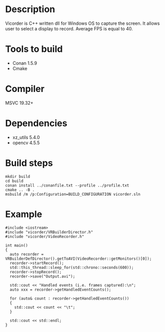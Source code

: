 # Description
Vicorder is C++ written dll for Windows OS to capture the screen. It allows user to select a display to record. Average FPS is equal to 40.

# Tools to build
- Conan 1.5.9
- Cmake

# Compiler
MSVC 19.32+

# Dependencies
- xz_utils 5.4.0
- opencv 4.5.5

# Build steps
		
    mkdir build
    cd build
    conan install ../conanfile.txt --profile ../profile.txt
    cmake .. -B .
    msbuild /m /p:Configuration=BUILD_CONFIGURATION vicorder.sln

# Example

    #include <iostream>
    #include "vicorder/VRBuilderDirector.h"
    #include "vicorder/VideoRecorder.h"

    int main()
    {
      auto recorder = VRBuilderDefDirector().getToAVI(VideoRecorder::getMonitors()[0]);
      recorder->startRecord();
      std::this_thread::sleep_for(std::chrono::seconds(600));
      recorder->stopRecord();
      recorder->save("Output.avi");

      std::cout << "Handled events (i.e. frames captured):\n";
      auto xxx = recorder->getHandledEventCounts();

      for (auto& count : recorder->getHandledEventCounts())
      {
        std::cout << count << "\t";
      }

      std::cout << std::endl;
    }
